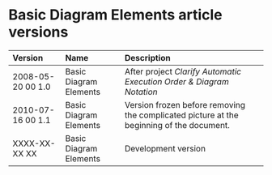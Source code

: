 ﻿Basic Diagram Elements article versions
=======================================


|**Version**|**Name**|**Description**|
| :- | :- | :- |
|2008-05-20 00  1.0|Basic Diagram Elements|After project *Clarify Automatic Execution Order & Diagram Notation*|
|2010-07-16 00  1.1|Basic Diagram Elements|Version frozen before removing the complicated picture at the beginning of the document.|
|XXXX-XX-XX XX|Basic Diagram Elements|Development version|

